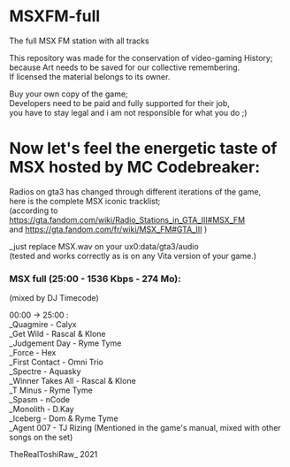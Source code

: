# MSXFM-full
The full MSX FM station with all tracks

This repository was made for the conservation of video-gaming History;  
because Art needs to be saved for our collective remembering.  
If licensed the material belongs to its owner.  

Buy your own copy of the game;  
Developers need to be paid and fully supported for their job,  
you have to stay legal and i am not responsible for what you do  ;)  


# Now let's feel the energetic taste of MSX hosted by MC Codebreaker:  

Radios on gta3 has changed through different iterations of the game,  
here is the complete MSX iconic tracklist;  
(according to https://gta.fandom.com/wiki/Radio_Stations_in_GTA_III#MSX_FM  
and https://gta.fandom.com/fr/wiki/MSX_FM#GTA_III )  

_just replace MSX.wav on your ux0:data/gta3/audio  
(tested and works correctly as is on any Vita version of your game.)  


### MSX full (25:00 - 1536 Kbps - 274 Mo):  
(mixed by DJ Timecode)  

00:00 -> 25:00  :  
_Quagmire - Calyx  
_Get Wild - Rascal & Klone  
_Judgement Day - Ryme Tyme  
_Force - Hex  
_First Contact - Omni Trio  
_Spectre - Aquasky  
_Winner Takes All - Rascal & Klone  
_T Minus - Ryme Tyme  
_Spasm - nCode  
_Monolith - D.Kay  
_Iceberg - Dom & Ryme Tyme  
_Agent 007 - TJ Rizing (Mentioned in the game's manual, mixed with other songs on the set)  

TheRealToshiRaw_ 2021  
